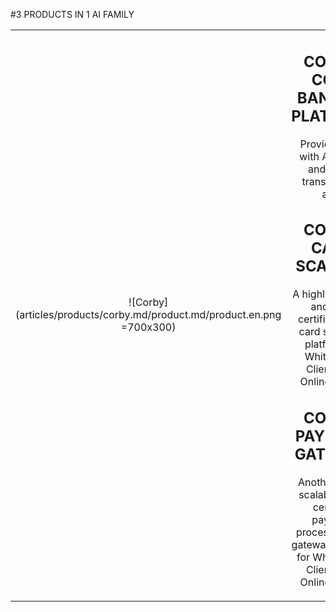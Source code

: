 #3 PRODUCTS IN 1 AI FAMILY

|||
|:--:|:--:|
| ![Corby](articles/products/corby.md/product.md/product.en.png =700x300) | <h2 class="productheader">CORBY, CORE BANKING PLATFORM</h2><p class="productdescription">Providing you with AI Tellers and a fully transactional app.</p><h2 class="productheader">CORBY, CARD SCANNER</h2><p class="productdescription">A highly scalable and PCI-certified credit card scanning platform for White Label Clients and Online Banks.</p><h2 class="productheader">CORBY, PAYMENT GATEWAY</h2><p class="productdescription">Another highly scalable,  PCI-certified payment processing and gateway platform for White Label Clients and Online Banks. </p> |
